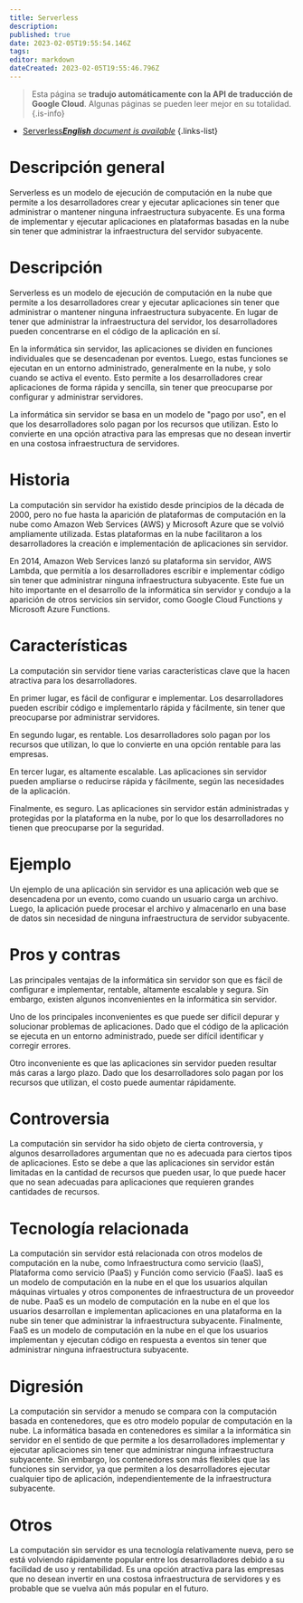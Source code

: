 ```yaml
---
title: Serverless
description: 
published: true
date: 2023-02-05T19:55:54.146Z
tags: 
editor: markdown
dateCreated: 2023-02-05T19:55:46.796Z
---
```


> Esta página se **tradujo automáticamente con la API de traducción de Google Cloud**.
Algunas páginas se pueden leer mejor en su totalidad.{.is-info}



- [Serverless***English** document is available*](/en/Knowledge-base/Dictionary/serverless)
{.links-list}


# Descripción general
Serverless es un modelo de ejecución de computación en la nube que permite a los desarrolladores crear y ejecutar aplicaciones sin tener que administrar o mantener ninguna infraestructura subyacente. Es una forma de implementar y ejecutar aplicaciones en plataformas basadas en la nube sin tener que administrar la infraestructura del servidor subyacente.

# Descripción
Serverless es un modelo de ejecución de computación en la nube que permite a los desarrolladores crear y ejecutar aplicaciones sin tener que administrar o mantener ninguna infraestructura subyacente. En lugar de tener que administrar la infraestructura del servidor, los desarrolladores pueden concentrarse en el código de la aplicación en sí.

En la informática sin servidor, las aplicaciones se dividen en funciones individuales que se desencadenan por eventos. Luego, estas funciones se ejecutan en un entorno administrado, generalmente en la nube, y solo cuando se activa el evento. Esto permite a los desarrolladores crear aplicaciones de forma rápida y sencilla, sin tener que preocuparse por configurar y administrar servidores.

La informática sin servidor se basa en un modelo de "pago por uso", en el que los desarrolladores solo pagan por los recursos que utilizan. Esto lo convierte en una opción atractiva para las empresas que no desean invertir en una costosa infraestructura de servidores.

# Historia
La computación sin servidor ha existido desde principios de la década de 2000, pero no fue hasta la aparición de plataformas de computación en la nube como Amazon Web Services (AWS) y Microsoft Azure que se volvió ampliamente utilizada. Estas plataformas en la nube facilitaron a los desarrolladores la creación e implementación de aplicaciones sin servidor.

En 2014, Amazon Web Services lanzó su plataforma sin servidor, AWS Lambda, que permitía a los desarrolladores escribir e implementar código sin tener que administrar ninguna infraestructura subyacente. Este fue un hito importante en el desarrollo de la informática sin servidor y condujo a la aparición de otros servicios sin servidor, como Google Cloud Functions y Microsoft Azure Functions.

# Características
La computación sin servidor tiene varias características clave que la hacen atractiva para los desarrolladores.

En primer lugar, es fácil de configurar e implementar. Los desarrolladores pueden escribir código e implementarlo rápida y fácilmente, sin tener que preocuparse por administrar servidores.

En segundo lugar, es rentable. Los desarrolladores solo pagan por los recursos que utilizan, lo que lo convierte en una opción rentable para las empresas.

En tercer lugar, es altamente escalable. Las aplicaciones sin servidor pueden ampliarse o reducirse rápida y fácilmente, según las necesidades de la aplicación.

Finalmente, es seguro. Las aplicaciones sin servidor están administradas y protegidas por la plataforma en la nube, por lo que los desarrolladores no tienen que preocuparse por la seguridad.

# Ejemplo
Un ejemplo de una aplicación sin servidor es una aplicación web que se desencadena por un evento, como cuando un usuario carga un archivo. Luego, la aplicación puede procesar el archivo y almacenarlo en una base de datos sin necesidad de ninguna infraestructura de servidor subyacente.

# Pros y contras
Las principales ventajas de la informática sin servidor son que es fácil de configurar e implementar, rentable, altamente escalable y segura. Sin embargo, existen algunos inconvenientes en la informática sin servidor.

Uno de los principales inconvenientes es que puede ser difícil depurar y solucionar problemas de aplicaciones. Dado que el código de la aplicación se ejecuta en un entorno administrado, puede ser difícil identificar y corregir errores.

Otro inconveniente es que las aplicaciones sin servidor pueden resultar más caras a largo plazo. Dado que los desarrolladores solo pagan por los recursos que utilizan, el costo puede aumentar rápidamente.

# Controversia
La computación sin servidor ha sido objeto de cierta controversia, y algunos desarrolladores argumentan que no es adecuada para ciertos tipos de aplicaciones. Esto se debe a que las aplicaciones sin servidor están limitadas en la cantidad de recursos que pueden usar, lo que puede hacer que no sean adecuadas para aplicaciones que requieren grandes cantidades de recursos.

# Tecnología relacionada
La computación sin servidor está relacionada con otros modelos de computación en la nube, como Infraestructura como servicio (IaaS), Plataforma como servicio (PaaS) y Función como servicio (FaaS). IaaS es un modelo de computación en la nube en el que los usuarios alquilan máquinas virtuales y otros componentes de infraestructura de un proveedor de nube. PaaS es un modelo de computación en la nube en el que los usuarios desarrollan e implementan aplicaciones en una plataforma en la nube sin tener que administrar la infraestructura subyacente. Finalmente, FaaS es un modelo de computación en la nube en el que los usuarios implementan y ejecutan código en respuesta a eventos sin tener que administrar ninguna infraestructura subyacente.

# Digresión
La computación sin servidor a menudo se compara con la computación basada en contenedores, que es otro modelo popular de computación en la nube. La informática basada en contenedores es similar a la informática sin servidor en el sentido de que permite a los desarrolladores implementar y ejecutar aplicaciones sin tener que administrar ninguna infraestructura subyacente. Sin embargo, los contenedores son más flexibles que las funciones sin servidor, ya que permiten a los desarrolladores ejecutar cualquier tipo de aplicación, independientemente de la infraestructura subyacente.

# Otros
La computación sin servidor es una tecnología relativamente nueva, pero se está volviendo rápidamente popular entre los desarrolladores debido a su facilidad de uso y rentabilidad. Es una opción atractiva para las empresas que no desean invertir en una costosa infraestructura de servidores y es probable que se vuelva aún más popular en el futuro.